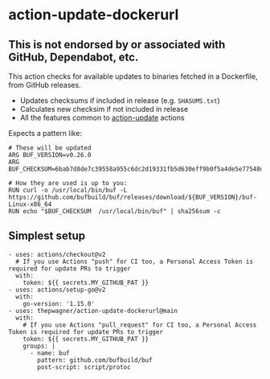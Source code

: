 # action-update-dockerurl

## This is not endorsed by or associated with GitHub, Dependabot, etc.

This action checks for available updates to binaries fetched in a Dockerfile, from GitHub releases.

* Updates checksums if included in release (e.g. `SHASUMS.txt`)
* Calculates new checksim if not included in release
* All the features common to [action-update](https://github.com/thepwagner/action-update) actions

Expects a pattern like:
```
# These will be updated
ARG BUF_VERSION=v0.26.0
ARG BUF_CHECKSUM=6bab7d8de7c39558a955c6dc2d19331fb5d630eff9b0f5a4de5e77548db20331

# How they are used is up to you:
RUN curl -o /usr/local/bin/buf -L https://github.com/bufbuild/buf/releases/download/${BUF_VERSION}/buf-Linux-x86_64
RUN echo "$BUF_CHECKSUM  /usr/local/bin/buf" | sha256sum -c
```

## Simplest setup

```
- uses: actions/checkout@v2
  # If you use Actions "push" for CI too, a Personal Access Token is required for update PRs to trigger
  with:
    token: ${{ secrets.MY_GITHUB_PAT }}
- uses: actions/setup-go@v2
  with:
    go-version: '1.15.0'
- uses: thepwagner/action-update-dockerurl@main
  with:
    # If you use Actions "pull_request" for CI too, a Personal Access Token is required for update PRs to trigger
    token: ${{ secrets.MY_GITHUB_PAT }}
    groups: |
      - name: buf
        pattern: github.com/bufbuild/buf
        post-script: script/protoc
```
